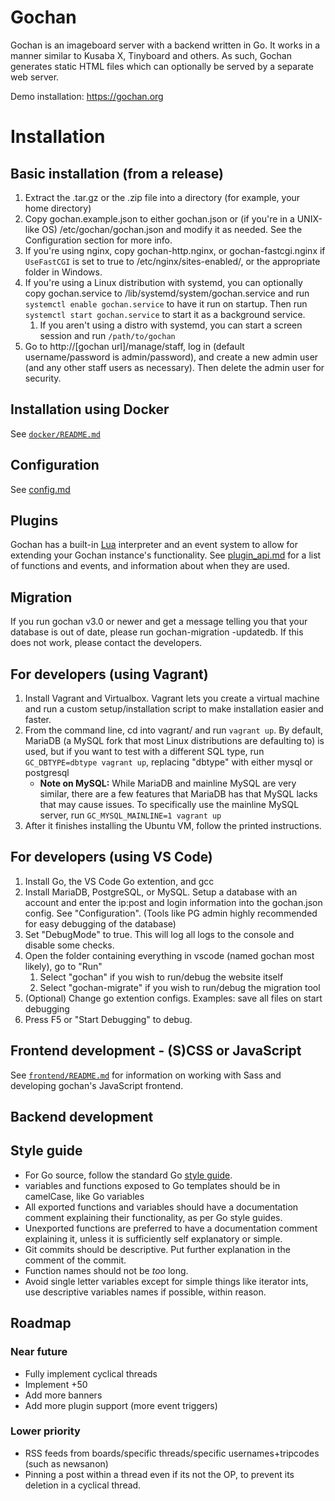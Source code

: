 Gochan
=======

Gochan is an imageboard server with a backend written in Go. It works in a manner similar to Kusaba X, Tinyboard and others. As such, Gochan generates static HTML files which can optionally be served by a separate web server.

Demo installation: https://gochan.org

# Installation

## Basic installation (from a release)
1. Extract the .tar.gz or the .zip file into a directory (for example, your home directory)
2. Copy gochan.example.json to either gochan.json or (if you're in a UNIX-like OS) /etc/gochan/gochan.json and modify it as needed. See the Configuration section for more info.
3. If you're using nginx, copy gochan-http.nginx, or gochan-fastcgi.nginx if `UseFastCGI` is set to true to /etc/nginx/sites-enabled/, or the appropriate folder in Windows.
4. If you're using a Linux distribution with systemd, you can optionally copy gochan.service to /lib/systemd/system/gochan.service and run `systemctl enable gochan.service` to have it run on startup. Then run `systemctl start gochan.service` to start it as a background service.
	1. If you aren't using a distro with systemd, you can start a screen session and run `/path/to/gochan`
5. Go to http://[gochan url]/manage/staff, log in (default username/password is admin/password), and create a new admin user (and any other staff users as necessary). Then delete the admin user for security.

## Installation using Docker
See [`docker/README.md`](docker/README.md)

## Configuration
See [config.md](config.md)

## Plugins
Gochan has a built-in [Lua](https://lua.org) interpreter and an event system to allow for extending your Gochan instance's functionality. See [plugin_api.md](./plugin_api.md) for a list of functions and events, and information about when they are used.

## Migration
If you run gochan v3.0 or newer and get a message telling you that your database is out of date, please run gochan-migration -updatedb. If this does not work, please contact the developers.

## For developers (using Vagrant)
1. Install Vagrant and Virtualbox. Vagrant lets you create a virtual machine and run a custom setup/installation script to make installation easier and faster.
2. From the command line, cd into vagrant/ and run `vagrant up`. By default, MariaDB (a MySQL fork that most Linux distributions are defaulting to) is used, but if you want to test with a different SQL type, run `GC_DBTYPE=dbtype vagrant up`, replacing "dbtype" with either mysql or postgresql
	- **Note on MySQL:** While MariaDB and mainline MySQL are very similar, there are a few features that MariaDB has that MySQL lacks that may cause issues. To specifically use the mainline MySQL server, run `GC_MYSQL_MAINLINE=1 vagrant up`
3. After it finishes installing the Ubuntu VM, follow the printed instructions.

## For developers (using VS Code)
1. Install Go, the VS Code Go extention, and gcc
2. Install MariaDB, PostgreSQL, or MySQL. Setup a database with an account and enter the ip:post and login information into the gochan.json config. See "Configuration". (Tools like PG admin highly recommended for easy debugging of the database)
3. Set "DebugMode" to true. This will log all logs to the console and disable some checks.
4. Open the folder containing everything in vscode (named gochan most likely), go to "Run"
	1. Select "gochan" if you wish to run/debug the website itself
	2. Select "gochan-migrate" if you wish to run/debug the migration tool
5. (Optional) Change go extention configs. Examples: save all files on start debugging
6. Press F5 or "Start Debugging" to debug.

## Frontend development - (S)CSS or JavaScript
See [`frontend/README.md`](frontend/README.md) for information on working with Sass and developing gochan's JavaScript frontend.

## Backend development

## Style guide
* For Go source, follow the standard Go [style guide](https://github.com/golang/go/wiki/CodeReviewComments).
* variables and functions exposed to Go templates should be in camelCase, like Go variables
* All exported functions and variables should have a documentation comment explaining their functionality, as per Go style guides.
* Unexported functions are preferred to have a documentation comment explaining it, unless it is sufficiently self explanatory or simple.
* Git commits should be descriptive. Put further explanation in the comment of the commit.
* Function names should not be *too* long.
* Avoid single letter variables except for simple things like iterator ints, use descriptive variables names if possible, within reason.

## Roadmap

### Near future
* Fully implement cyclical threads
* Implement +50
* Add more banners
* Add more plugin support (more event triggers)

### Lower priority
* RSS feeds from boards/specific threads/specific usernames+tripcodes (such as newsanon)
* Pinning a post within a thread even if its not the OP, to prevent its deletion in a cyclical thread.

